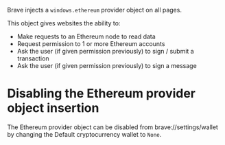 Brave injects a `windows.ethereum` provider object on all pages.

This object gives websites the ability to:
- Make requests to an Ethereum node to read data
- Request permission to 1 or more Ethereum accounts
- Ask the user (if given permission previously) to sign / submit a transaction
- Ask the user (if given permission previously) to sign a message



# Disabling the Ethereum provider object insertion

The Ethereum provider object can be disabled from brave://settings/wallet by changing the Default cryptocurrency wallet to `None`.